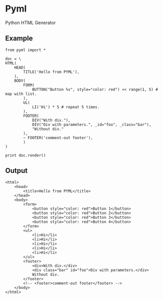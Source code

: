 Pyml
====

Python HTML Generator


Example
-------

    from pyml import *

    doc = \
    HTML(
        HEAD(
            TITLE('Hello from PYML'),
        ),
        BODY(
            FORM(
                BUTTON("Button %s", style="color: red") << range(1, 5) # map with list.
            ),
            UL(
                LI('Hi') * 5 # repeat 5 times.
            ),
            FOOTER(
                DIV("With div."),
                DIV("Div with parameters.", _id="foo", _class="bar"),
                "Without div."
            ),
            ~ FOOTER('comment-out footer'),
            )
    )

    print doc.render()


Output
------

    <html>
        <head>
            <title>Hello from PYML</title>
        </head>
        <body>
            <form>
                <button style="color: red">Button 1</button>
                <button style="color: red">Button 2</button>
                <button style="color: red">Button 3</button>
                <button style="color: red">Button 4</button>
            </form>
            <ul>
                <li>Hi</li>
                <li>Hi</li>
                <li>Hi</li>
                <li>Hi</li>
                <li>Hi</li>
            </ul>
            <footer>
                <div>With div.</div>
                <div class="bar" id="foo">Div with parameters.</div>
                Without div.
            </footer>
            <!-- <footer>comment-out footer</footer> -->
        </body>
    </html>
